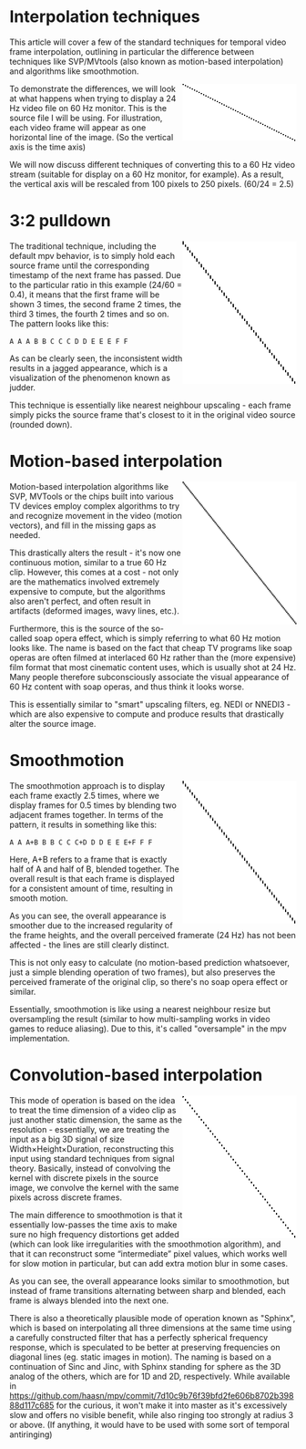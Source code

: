 Interpolation techniques
========================

This article will cover a few of the standard techniques for temporal video frame interpolation, outlining in particular the difference between techniques like SVP/MVtools (also known as motion-based interpolation) and algorithms like smoothmotion.

<img align="right" src="interpolation/original.png" />

To demonstrate the differences, we will look at what happens when trying to
display a 24 Hz video file on 60 Hz monitor. This is the source file I will be
using. For illustration, each video frame will appear as one horizontal line of
the image. (So the vertical axis is the time axis)

We will now discuss different techniques of converting this to a 60 Hz video
stream (suitable for display on a 60 Hz monitor, for example). As a result, the
vertical axis will be rescaled from 100 pixels to 250 pixels. (60/24 = 2.5)

3:2 pulldown
============

<img align="right" src="interpolation/pulldown.png" />

The traditional technique, including the default mpv behavior, is to simply
hold each source frame until the corresponding timestamp of the next frame has
passed. Due to the particular ratio in this example (24/60 = 0.4), it means
that the first frame will be shown 3 times, the second frame 2 times, the third
3 times, the fourth 2 times and so on. The pattern looks like this:

    A A A B B C C C D D E E E F F

As can be clearly seen, the inconsistent width results in a jagged appearance,
which is a visualization of the phenomenon known as judder.

This technique is essentially like nearest neighbour upscaling - each frame simply picks the source frame that's closest to it in the original video source (rounded down).

Motion-based interpolation
==========================

<img align="right" src="interpolation/interpolated.png" />

Motion-based interpolation algorithms like SVP, MVTools or the chips built into
various TV devices employ complex algorithms to try and recognize movement in
the video (motion vectors), and fill in the missing gaps as needed.

This drastically alters the result - it's now one continuous motion, similar
to a true 60 Hz clip. However, this comes at a cost - not only are the
mathematics involved extremely expensive to compute, but the algorithms also
aren't perfect, and often result in artifacts (deformed images, wavy lines,
etc.).

Furthermore, this is the source of the so-called soap opera effect, which is
simply referring to what 60 Hz motion looks like. The name is based on the
fact that cheap TV programs like soap operas are often filmed at interlaced 60
Hz rather than the (more expensive) film format that most cinematic content
uses, which is usually shot at 24 Hz. Many people therefore subconsciously
associate the visual appearance of 60 Hz content with soap operas, and thus
think it looks worse.

This is essentially similar to "smart" upscaling filters, eg. NEDI or NNEDI3 - which are also expensive to compute and produce results that drastically alter the source image.

Smoothmotion
============

<img align="right" src="interpolation/smoothmotion.png" />

The smoothmotion approach is to display each frame exactly 2.5 times, where we
display frames for 0.5 times by blending two adjacent frames together. In terms
of the pattern, it results in something like this:

    A A A+B B B C C C+D D D E E E+F F F

Here, A+B refers to a frame that is exactly half of A and half of B, blended
together. The overall result is that each frame is displayed for a consistent
amount of time, resulting in smooth motion.

As you can see, the overall appearance is smoother due to the increased
regularity of the frame heights, and the overall perceived framerate (24 Hz)
has not been affected - the lines are still clearly distinct.

This is not only easy to calculate (no motion-based prediction whatsoever, just
a simple blending operation of two frames), but also preserves the perceived
framerate of the original clip, so there's no soap opera effect or similar.

Essentially, smoothmotion is like using a nearest neighbour resize but
oversampling the result (similar to how multi-sampling works in video games to
reduce aliasing). Due to this, it's called "oversample" in the mpv implementation.

Convolution-based interpolation
===============================

<img align="right" src="interpolation/tscale.png" />

This mode of operation is based on the idea to treat the time dimension of a video clip as just another static dimension, the same as the resolution - essentially, we are treating the input as a big 3D signal
of size Width×Height×Duration, reconstructing this input using standard techniques from signal theory. Basically, instead of convolving the kernel with discrete pixels in the source image, we convolve the kernel with the same pixels across discrete frames.

The main difference to smoothmotion is that it essentially low-passes the
time axis to make sure no high frequency distortions get added (which can look
like irregularities with the smoothmotion algorithm), and that it can
reconstruct some “intermediate” pixel values, which works well for slow motion
in particular, but can add extra motion blur in some cases.

As you can see, the overall appearance looks similar to smoothmotion, but
instead of frame transitions alternating between sharp and blended, each frame
is always blended into the next one.

There is also a theoretically plausible mode of operation known as "Sphinx", which is based on interpolating all three dimensions at the same time using a carefully constructed filter that has a perfectly spherical frequency response, which is speculated to be better at preserving frequencies on diagonal lines (eg. static images in motion). The naming is based on a continuation of Sinc and Jinc, with Sphinx standing for sphere as the 3D analog of the others, which are for 1D and 2D, respectively. While available in https://github.com/haasn/mpv/commit/7d10c9b76f39bfd2fe606b8702b39888d117c685 for the curious, it won't make it into master as it's excessively slow and offers no visible benefit, while also ringing too strongly at radius 3 or above. (If anything, it would have to be used with some sort of temporal antiringing)

